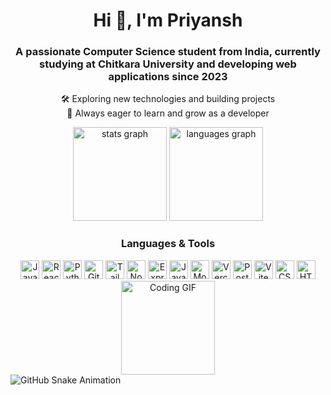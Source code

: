 <h1 align="center">Hi 👋, I'm Priyansh</h1> <h3 align="center">A passionate Computer Science student from India, currently studying at Chitkara University and developing web applications since 2023</h3> <p align="center"> 🛠️ Exploring new technologies and building projects<br> 🌱 Always eager to learn and grow as a developer </p> <div align="center"> <img src="https://github-readme-stats.vercel.app/api?username=LOSTSOUL2104&hide_title=false&hide_rank=false&show_icons=true&include_all_commits=true&count_private=true&theme=dracula&locale=en&hide_border=false" height="150" alt="stats graph" /> <img src="https://github-readme-stats.vercel.app/api/top-langs?username=LOSTSOUL2104&locale=en&hide_title=false&layout=compact&card_width=320&langs_count=5&theme=bear&hide_border=false" height="150" alt="languages graph" /> </div><h3 align="center">Languages & Tools</h3> <div align="center"> <img src="https://cdn.jsdelivr.net/gh/devicons/devicon/icons/javascript/javascript-original.svg" height="30" alt="JavaScript logo" /> <img src="https://cdn.jsdelivr.net/gh/devicons/devicon/icons/react/react-original.svg" height="30" alt="React logo" /> <img src="https://cdn.jsdelivr.net/gh/devicons/devicon/icons/python/python-original.svg" height="30" alt="Python logo" /> <img src="https://cdn.jsdelivr.net/gh/devicons/devicon/icons/github/github-original.svg" height="30" alt="GitHub logo" /> <img src="https://cdn.jsdelivr.net/gh/devicons/devicon/icons/tailwindcss/tailwindcss-original-wordmark.svg" height="30" alt="Tailwind CSS logo" /> <img src="https://cdn.jsdelivr.net/gh/devicons/devicon/icons/nodejs/nodejs-original.svg" height="30" alt="Node.js logo" /> <img src="https://cdn.jsdelivr.net/gh/devicons/devicon/icons/express/express-original.svg" height="30" alt="Express logo" /> <img src="https://cdn.jsdelivr.net/gh/devicons/devicon/icons/java/java-original.svg" height="30" alt="Java logo" /> <img src="https://cdn.jsdelivr.net/gh/devicons/devicon/icons/mongodb/mongodb-original.svg" height="30" alt="MongoDB logo" /> <img src="https://img.shields.io/badge/Vercel-000000?logo=vercel&logoColor=white&style=for-the-badge" height="30" alt="Vercel logo" /> <img src="https://cdn.jsdelivr.net/gh/devicons/devicon/icons/postgresql/postgresql-original.svg" height="30" alt="PostgreSQL logo" /> <img src="https://skillicons.dev/icons?i=vite" height="30" alt="Vite logo" /> <img src="https://cdn.jsdelivr.net/gh/devicons/devicon/icons/css3/css3-original.svg" height="30" alt="CSS3 logo" /> <img src="https://cdn.jsdelivr.net/gh/devicons/devicon/icons/html5/html5-original.svg" height="30" alt="HTML5 logo" /> </div><div align="center"> <img align="center" height="150" src="https://i.giphy.com/media/VbnUQpnihPSIgIXuZv/giphy.gif" alt="Coding GIF" /> </div><picture> <source media="(prefers-color-scheme: dark)" srcset="https://raw.githubusercontent.com/LOSTSOUL2104/LOSTSOUL2104/output/github-snake-dark.svg" /> <source media="(prefers-color-scheme: light)" srcset="https://raw.githubusercontent.com/LOSTSOUL2104/LOSTSOUL2104/output/github-snake.svg" /> <img alt="GitHub Snake Animation" src="https://raw.githubusercontent.com/tobiasmeyhoefer/tobiasmeyhoefer/output/github-snake.svg" /> </picture>
